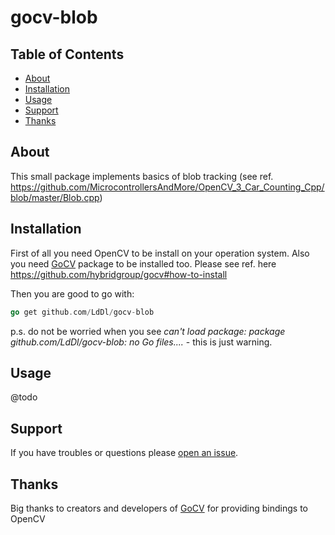 # gocv-blob

## Table of Contents

- [About](#about)
- [Installation](#usage)
- [Usage](#usage)
- [Support](#support)
- [Thanks](#thanks)

## About
This small package implements basics of blob tracking (see ref. https://github.com/MicrocontrollersAndMore/OpenCV_3_Car_Counting_Cpp/blob/master/Blob.cpp)

## Installation

First of all you need OpenCV to be install on your operation system. Also you need [GoCV](https://github.com/hybridgroup/gocv) package to be installed too. Please see ref. here https://github.com/hybridgroup/gocv#how-to-install

Then you are good to go with:
```go
go get github.com/LdDl/gocv-blob
```

p.s. do not be worried when you see *can't load package: package github.com/LdDl/gocv-blob: no Go files....* - this is just warning.
## Usage

@todo

## Support

If you have troubles or questions please [open an issue](https://github.com/LdDl/gocv-blob/issues/new).

## Thanks
Big thanks to creators and developers of [GoCV](https://gocv.io/) for providing bindings to OpenCV